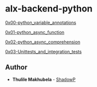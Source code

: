 # alx-backend-python

[0x00-python_variable_annotations](./0x00-python_variable_annotations)

[0x01-python_async_function](./0x01-python_async_function)

[0x02-python_async_comprehension](./0x02-python_async_comprehension)

[0x03-Unittests_and_integration_tests](./0x03-Unittests_and_integration_tests)


## Author
* **Thulile Makhubela** - [ShadowP](./https://github.com/ShadowP2066)
